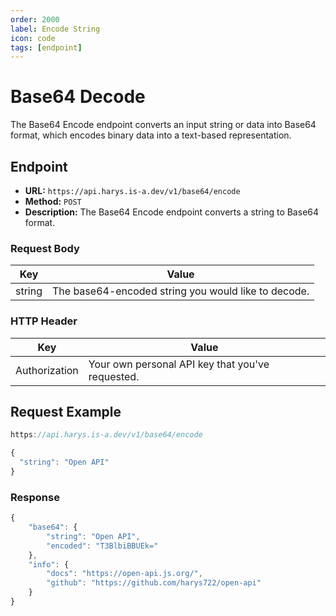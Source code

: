 ```yaml
---
order: 2000
label: Encode String
icon: code
tags: [endpoint]
---
```


# Base64 Decode
The Base64 Encode endpoint converts an input string or data into Base64 format, which encodes binary data into a text-based representation.

## Endpoint
- **URL:** `https://api.harys.is-a.dev/v1/base64/encode`
- **Method:** `POST`
- **Description:** The Base64 Encode endpoint converts a string to Base64 format.

### Request Body
| Key  | Value |
| ------------- | ------------- |
| string  | The base64-encoded string you would like to decode. |

### HTTP Header
| Key  | Value |
| ------------- | ------------- |
| Authorization  | Your own personal API key that you've requested. |

## Request Example
```js
https://api.harys.is-a.dev/v1/base64/encode

{
  "string": "Open API"
}
```

### Response
```js
{
    "base64": {
        "string": "Open API",
        "encoded": "T3BlbiBBUEk="
    },
    "info": {
        "docs": "https://open-api.js.org/",
        "github": "https://github.com/harys722/open-api"
    }
}
```
